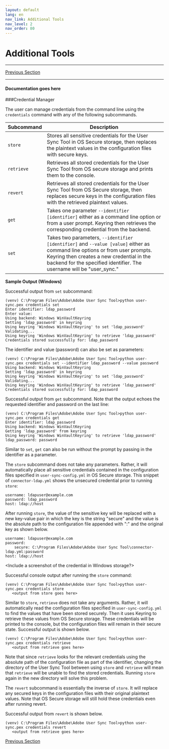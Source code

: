 ```yaml
---
layout: default
lang: en
nav_link: Additional Tools
nav_level: 2
nav_order: 80
---
```



# Additional Tools

---

[Previous Section](deployment_best_practices.md)

---

#### Documentation goes here

###Credential Manager

The user can manage credentials from the command line using the 
```credentials``` command with any of the
following subcommands.

| Subcommand | Description |
|------------------------------|------------------|
| `store` | Stores all sensitive credentials for the User Sync Tool in OS Secure storage, then replaces the plaintext values in the configuration files with secure keys. |
| `retrieve` | Retrieves all stored credentials for the User Sync Tool from OS secure storage and prints them to the console. |
| `revert` | Retrieves all stored credentials for the User Sync Tool from OS Secure storage, then replaces secure keys in the configuration files with the retrieved plaintext values. |
| `get` | Takes one parameter `--identifier [identifier]` either as a command line option or from a user prompt. Keyring then retrieves the corresponding credential from the backend. |
| `set` | Takes two parameters, `--identifier [identifier]` and `--value [value]` either as command line options or from user prompts. Keyring then creates a new credential in the backend for the specified identifier. The username will be "user_sync." |

**Sample Output (Windows)**

Successful output from ```set``` subcommand:

```
(venv) C:\Program Files\Adobe\Adobe User Sync Tool>python user-sync.pex credentials set
Enter identifier: ldap_password
Enter value:
Using backend: Windows WinVaultKeyring
Setting 'ldap_password' in keyring
Using keyring 'Windows WinVaultKeyring' to set 'ldap_password'
Validating...
Using keyring 'Windows WinVaultKeyring' to retrieve 'ldap_password'
Credentials stored successfully for: ldap_password
```
The identifier and value (password) can also be set as parameters:

```
(venv) C:\Program Files\Adobe\Adobe User Sync Tool>python user-sync.pex credentials set --identifier ldap_password --value password
Using backend: Windows WinVaultKeyring
Setting 'ldap_password' in keyring
Using keyring 'Windows WinVaultKeyring' to set 'ldap_password'
Validating...
Using keyring 'Windows WinVaultKeyring' to retrieve 'ldap_password'
Credentials stored successfully for: ldap_password
```

Successful output from ```get``` subcommand. Note that the 
output echoes the requested identifier and password on the last line:

```
(venv) C:\Program Files\Adobe\Adobe User Sync Tool>python user-sync.pex credentials get
Enter identifier: ldap_password
Using backend: Windows WinVaultKeyring
Getting 'ldap_password' from keyring
Using keyring 'Windows WinVaultKeyring' to retrieve 'ldap_password'
ldap_password: password
```

Similar to ```set```, ```get``` can also be run without the prompt by
passing in the identifier as a parameter.

The ```store``` subcommand does not take any parameters. Rather,
it will automatically place all sensitive credentials contained in
the configuration files specified in ```user-sync-config.yml``` in
OS Secure storage. This snippet 
of ```connector-ldap.yml``` shows the unsecured credential prior to running ```store```:

```
username: ldapuser@example.com
password: ldap_password
host: ldap://host
```

After running ```store```, the value of the sensitive key will be replaced with a 
new key-value pair in which the key is the string "secure" and the value is 
the absolute path to the configuration file appended
with ":" and the original key as shown below.

```
username: ldapuser@example.com
password: 
    secure: C:\Program Files\Adobe\Adobe User Sync Tool\connector-ldap.yml:password
host: ldap://host
```
<Include a screenshot of the credential in Windows storage?>

Successful console output after running the ```store``` command:

```
(venv) C:\Program Files\Adobe\Adobe User Sync Tool>python user-sync.pex credentials store
   <output from store goes here>
```

Similar to ```store```, ```retrieve``` does not take any arguments. Rather, 
it will automatically read the configuration files specified in 
```user-sync-config.yml``` to find the values that have been stored securely.
Then it uses Keyring to retrieve these values from OS Secure storage. These
credentials will be printed to the console, but the configuration files
will remain in their secure state. Successful output is shown below.

```
(venv) C:\Program Files\Adobe\Adobe User Sync Tool>python user-sync.pex credentials retrieve
   <output from retrieve goes here>
```

Note that since ```retrieve``` looks for the relevant credentials using
the absolute path of the configuration file as part of the identifier, 
changing the directory of the User Sync Tool between using ```store``` and
```retrieve``` will mean that ```retrieve``` will be unable to find the 
stored credentials. Running ```store``` again in the new directory will solve
this problem.

The ```revert``` subcommand is essentially the inverse of ```store```.
It will replace any secured keys in the configuration 
files with their original plaintext values. Note that OS Secure storage
will still hold these credentials even after running revert.

Successful output from ```revert``` is shown below.

```
(venv) C:\Program Files\Adobe\Adobe User Sync Tool>python user-sync.pex credentials revert
   <output from retrieve goes here>
```



[Previous Section](deployment_best_practices.md)